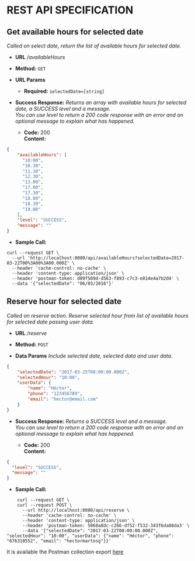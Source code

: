 REST API SPECIFICATION
===

**Get available hours for selected date**
----
  _Called on select date, return the list of available hours for selected date._

* **URL**
  _/availableHours_

* **Method:**
  `GET`
  
*  **URL Params**

   * **Required:**
  `selectedDate=[string]`

* **Success Response:**
  _Returns an array with available hours for selected date, a SUCCESS level and a message. <br/> You can use level to return a 200 code response with an error and an optional message to explain what has happened._
  * **Code:** 200 <br />
    **Content:** 
```json
{
	"availableHours": [
	  "10:00",
	  "10.30",
	  "11.30",
	  "12.30",
	  "13.00",
	  "17.00",
	  "17.30",
	  "18.00",
	  "18.30",
	  "19.00"
	],
	"level": "SUCCESS",
	"message": ""
}
```
	
* **Sample Call:**
```shell
curl --request GET \
  --url 'http://localhost:8080/api/availableHours?selectedDate=2017-03-22T00%3A00%3A00.000Z' \
  --header 'cache-control: no-cache' \
  --header 'content-type: application/json' \
  --header 'postman-token: d09f589d-d563-f893-c7c3-e814e4a7b2d4' \
  --data '{"selectedDate": "06/03/2016"}'
```


**Reserve hour for selected date**
----
  _Called on reserve action. Reserve selected hour from list of available hours for selected date passing user data._

* **URL**
  _/reserve_

* **Method:**
  `POST`
  
* **Data Params**
_Include selected date, selected data and user data._
```json
{
	"selectedDate": "2017-03-25T00:00:00.000Z",
	"selectedHour": "10:00",
	"userData": {
		"name": "Héctor",
		"phone": "123456789",
		"email": "hector@email.com"
	}
}
```

* **Success Response:**
  _Returns  a SUCCESS level and a message. <br/> You can use level to return a 200 code response with an error and an optional message to explain what has happened._
  
  * **Code:** 200 <br />
    **Content:** 
```json
{
  "level": "SUCCESS",
  "message": ""
}
```
	
* **Sample Call:**
```shell
	curl --request GET \
	curl --request POST \
	  --url http://localhost:8080/api/reserve \
	  --header 'cache-control: no-cache' \
	  --header 'content-type: application/json' \
	  --header 'postman-token: 5068a8dc-c266-df52-f532-343f6da88da3' \
	  --data '{"selectedDate": "2017-03-22T00:00:00.000Z", "selectedHour": "10:00", "userData": {"name": "Héctor", "phone": "676310552", "email": "hectormartosg"}}'
```

It is available the Postman collection export [here](./angular-reservation-postman.json)